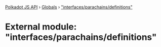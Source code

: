 [Polkadot JS API](../README.md) › [Globals](../globals.md) › ["interfaces/parachains/definitions"](_interfaces_parachains_definitions_.md)

# External module: "interfaces/parachains/definitions"



